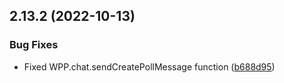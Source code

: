 ## 2.13.2 (2022-10-13)

### Bug Fixes

- Fixed WPP.chat.sendCreatePollMessage function ([b688d95](https://github.com/wppconnect-team/wa-js/commit/b688d957a13d0a56311649d55ffd042fc6f3bea3))
